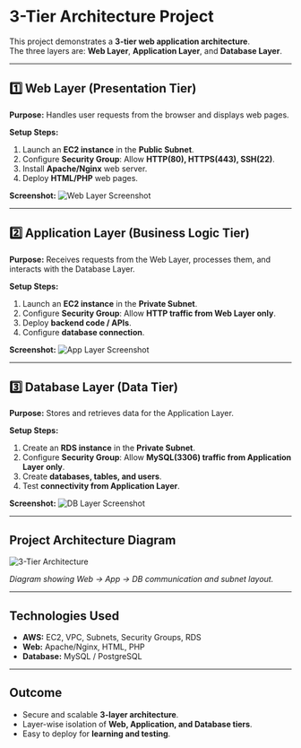 # 3-Tier Architecture Project

This project demonstrates a **3-tier web application architecture**.  
The three layers are: **Web Layer**, **Application Layer**, and **Database Layer**.

---

## 1️⃣ Web Layer (Presentation Tier)

**Purpose:** Handles user requests from the browser and displays web pages.

**Setup Steps:**
1. Launch an **EC2 instance** in the **Public Subnet**.
2. Configure **Security Group**: Allow **HTTP(80), HTTPS(443), SSH(22)**.
3. Install **Apache/Nginx** web server.
4. Deploy **HTML/PHP** web pages.

**Screenshot:**
![Web Layer Screenshot](images/web_layer.png)

---

## 2️⃣ Application Layer (Business Logic Tier)

**Purpose:** Receives requests from the Web Layer, processes them, and interacts with the Database Layer.

**Setup Steps:**
1. Launch an **EC2 instance** in the **Private Subnet**.
2. Configure **Security Group**: Allow **HTTP traffic from Web Layer only**.
3. Deploy **backend code / APIs**.
4. Configure **database connection**.

**Screenshot:**
![App Layer Screenshot](images/app_layer.png)

---

## 3️⃣ Database Layer (Data Tier)

**Purpose:** Stores and retrieves data for the Application Layer.

**Setup Steps:**
1. Create an **RDS instance** in the **Private Subnet**.
2. Configure **Security Group**: Allow **MySQL(3306) traffic from Application Layer only**.
3. Create **databases, tables, and users**.
4. Test **connectivity from Application Layer**.

**Screenshot:**
![DB Layer Screenshot](images/db_layer.png)

---

## Project Architecture Diagram

![3-Tier Architecture](images/3tier_architecture.png)

*Diagram showing Web → App → DB communication and subnet layout.*

---

## Technologies Used

- **AWS:** EC2, VPC, Subnets, Security Groups, RDS  
- **Web:** Apache/Nginx, HTML, PHP  
- **Database:** MySQL / PostgreSQL  

---

## Outcome

- Secure and scalable **3-layer architecture**.  
- Layer-wise isolation of **Web, Application, and Database tiers**.  
- Easy to deploy for **learning and testing**.  

